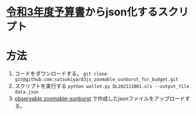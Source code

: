 # [令和3年度予算書](https://www.bb.mof.go.jp/server/2021/excel/DL202111001.xls)からjson化するスクリプト

# 方法

1. コードをダウンロードする。 `git clone git@github.com:satsukiya/d3js_zoomable_sunburst_for_budget.git`
2. スクリプトを実行する `python wallet.py DL202111001.xls --output_file data.json`
3. [observable zoomable-sunburst](https://observablehq.com/@d3/zoomable-sunburst) で作成したjsonファイルをアップロードする。

